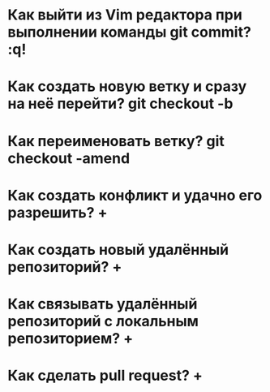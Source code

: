 # Как выйти из Vim редактора при выполнении команды git commit? :q!

# Как создать новую ветку и сразу на неё перейти? git checkout -b

# Как переименовать ветку? git checkout -amend

# Как создать конфликт и удачно его разрешить? +

# Как создать новый удалённый репозиторий? +

# Как связывать удалённый репозиторий с локальным репозиторием? +

# Как сделать pull request? +
